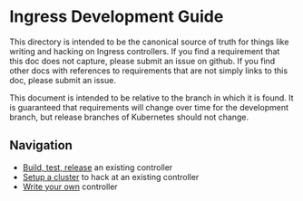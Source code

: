 # Ingress Development Guide

This directory is intended to be the canonical source of truth for things like
writing and hacking on Ingress controllers. If you find a requirement that this
doc does not capture, please submit an issue on github. If you find other docs
with references to requirements that are not simply links to this doc, please
submit an issue.

This document is intended to be relative to the branch in which it is found.
It is guaranteed that requirements will change over time for the development
branch, but release branches of Kubernetes should not change.

## Navigation

* [Build, test, release](getting_started.md) an existing controller
* [Setup a cluster](setup_cluster.md) to hack at an existing controller
* [Write your own](custom_controller.md) controller

